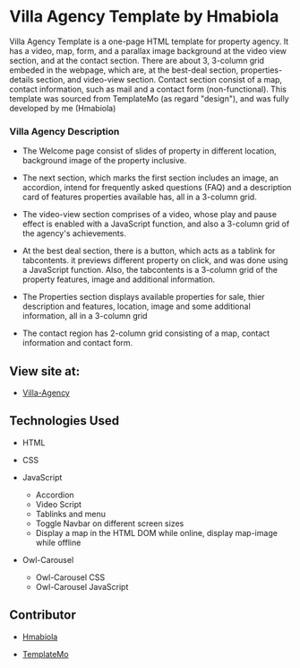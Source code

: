 # Villa Agency Template by Hmabiola

Villa Agency Template is a one-page HTML template for property agency. It has a video, map, form, and a parallax image background at the video view section, and at the contact section. There are about 3, 3-column grid embeded in the webpage, which are, at the best-deal section, properties-details section, and video-view section. Contact section consist of a map, contact information, such as mail and a contact form (non-functional). This template was sourced from TemplateMo (as regard "design"), and was fully developed by me (Hmabiola)

### Villa Agency Description

- The Welcome page consist of slides of property in different location, background image of the property inclusive.

- The next section, which marks the first section includes an image, an accordion, intend for frequently asked questions (FAQ) and a description card of features properties available has, all in a 3-column grid.

- The video-view section comprises of a video, whose play and pause effect is enabled with a JavaScript function, and also a 3-column grid of the agency's achievements.

- At the best deal section, there is a button, which acts as a tablink for tabcontents. it previews different property on click, and was done using a JavaScript function. Also, the tabcontents is a 3-column grid of the property features, image and additional information.

- The Properties section displays available properties for sale, thier description and features, location, image and some additional information, all in a 3-column grid

- The contact region has 2-column grid consisting of a map, contact information and contact form. 

## View site at: 

- [Villa-Agency](https://hasbunallahmubarak.github.io/Villa-Agency/)

## Technologies Used

- HTML
- CSS
- JavaScript
    + Accordion
    + Video Script
    + Tablinks and menu
    + Toggle Navbar on different screen sizes
    + Display a map in the HTML DOM while online, display map-image while offline

- Owl-Carousel
    + Owl-Carousel CSS
    + Owl-Carousel JavaScript

## Contributor

- [Hmabiola](https://hasbunallahmubarak.github.io/Hmabiola-Portfolio/)

- [TemplateMo](https://TemplateMo.com)